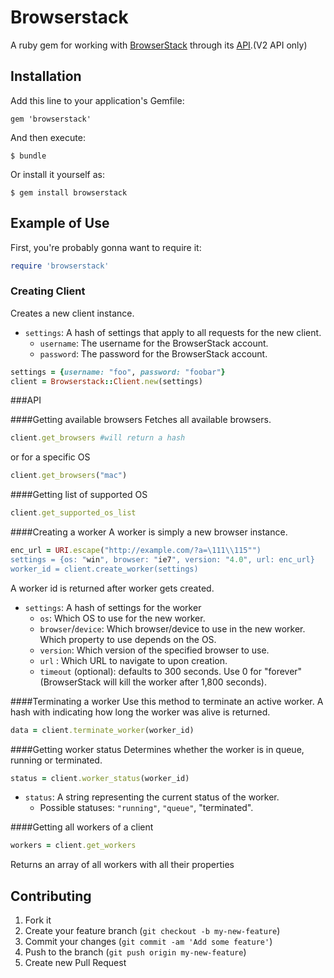 # Browserstack

A ruby gem for working with [BrowserStack](http://browserstack.com) through its [API](https://github.com/browserstack/api).(V2 API only)

## Installation

Add this line to your application's Gemfile:

    gem 'browserstack'

And then execute:

    $ bundle

Or install it yourself as:

    $ gem install browserstack

## Example of Use

First, you're probably gonna want to require it:

``` ruby
require 'browserstack'
```

### Creating Client
Creates a new client instance.

* `settings`: A hash of settings that apply to all requests for the new client.
  * `username`: The username for the BrowserStack account.
  * `password`: The password for the BrowserStack account.

``` ruby
settings = {username: "foo", password: "foobar"}
client = Browserstack::Client.new(settings)
```

###API

####Getting available browsers
Fetches all available browsers.

``` ruby
client.get_browsers #will return a hash
```

or for a specific OS

``` ruby
client.get_browsers("mac")
```

####Getting list of supported OS

``` ruby
client.get_supported_os_list 
```

####Creating a worker
A worker is simply a new browser instance.

``` ruby
enc_url = URI.escape("http://example.com/?a=\111\\115"")
settings = {os: "win", browser: "ie7", version: "4.0", url: enc_url}
worker_id = client.create_worker(settings)
```
A worker id is returned after worker gets created.

* `settings`: A hash of settings for the worker
  * `os`: Which OS to use for the new worker.
  * `browser`/`device`: Which browser/device to use in the new worker. Which property to use depends on the OS.
  * `version`: Which version of the specified browser to use.
  * `url` : Which URL to navigate to upon creation.
  * `timeout` (optional): defaults to 300 seconds. Use 0 for "forever" (BrowserStack will kill the worker after 1,800 seconds).

####Terminating a worker
Use this method to terminate an active worker. A hash with indicating how long the worker was alive is returned.

``` ruby
data = client.terminate_worker(worker_id)
```

####Getting worker status
Determines whether the worker is in queue, running or terminated.

``` ruby
status = client.worker_status(worker_id)
```

* `status`: A string representing the current status of the worker.
  * Possible statuses: `"running"`, `"queue"`, "terminated".

####Getting all workers of a client

``` ruby
workers = client.get_workers
```
Returns an array of all workers with all their properties

## Contributing

1. Fork it
2. Create your feature branch (`git checkout -b my-new-feature`)
3. Commit your changes (`git commit -am 'Add some feature'`)
4. Push to the branch (`git push origin my-new-feature`)
5. Create new Pull Request
